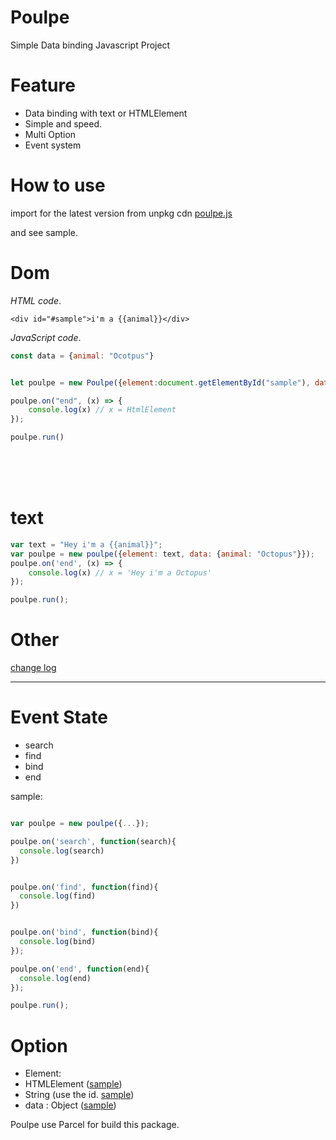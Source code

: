 Poulpe
===

Simple Data binding Javascript Project

# Feature
  - Data binding with text or HTMLElement
  - Simple and speed.
  - Multi Option
  - Event system

# How to use
import for the latest version from unpkg cdn
[poulpe.js](https://unpkg.com/poulpe@latest/dist/index.js)

and see sample.

# Dom
*HTML code*.<br />
```
<div id="#sample">i'm a {{animal}}</div>
```

*JavaScript code*.
```JavaScript
const data = {animal: "Ocotpus"}


let poulpe = new Poulpe({element:document.getElementById("sample"), data:data});

poulpe.on("end", (x) => {
    console.log(x) // x = HtmlElement
});

poulpe.run()

```
<br /><br /><br />

text
===

```JavaScript
var text = "Hey i'm a {{animal}}";
var poulpe = new poulpe({element: text, data: {animal: "Octopus"}});
poulpe.on('end', (x) => {
    console.log(x) // x = 'Hey i'm a Octopus'
});

poulpe.run();
```

  Other
===
 [change log](https://github.com/Poulpinounette/Poulpe/blob/master/CHANGELOG.md#)

___
# Event State

  - search
  - find
  - bind
  - end



  sample:

```JavaScript

var poulpe = new poulpe({...});

poulpe.on('search', function(search){
  console.log(search)
})


poulpe.on('find', function(find){
  console.log(find)
})


poulpe.on('bind', function(bind){
  console.log(bind)
});

poulpe.on('end', function(end){
  console.log(end)
});

poulpe.run();
```

# Option

- Element:
 - HTMLElement ([sample](#dom))
 - String (use the id. [sample](#text))
- data : Object ([sample](#dom))


Poulpe use Parcel for build this package.